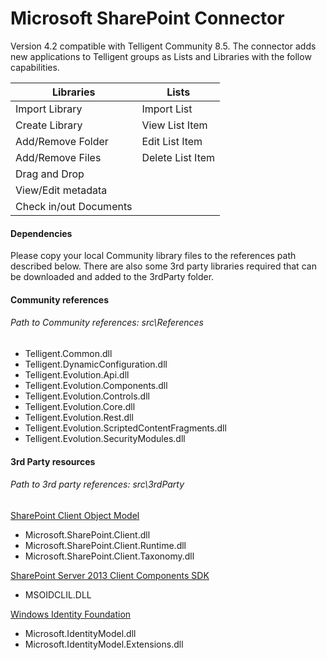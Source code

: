 # Microsoft SharePoint Connector

Version 4.2 compatible with Telligent Community 8.5. The connector adds new applications to Telligent groups as Lists and Libraries with the follow capabilities.

| Libraries | Lists |
|---|---|
| Import Library | Import List |
| Create Library | View List Item |
| Add/Remove Folder | Edit List Item |
| Add/Remove Files | Delete List Item |
| Drag and Drop |  |
| View/Edit metadata |  |
| Check in/out Documents |  |

#### Dependencies

Please copy your local Community library files to the references path described below. There are also some 3rd party libraries required that can be downloaded and added to the 3rdParty folder.

#### Community references
###### Path to Community references: src\References

+ Telligent.Common.dll
+ Telligent.DynamicConfiguration.dll
+ Telligent.Evolution.Api.dll
+ Telligent.Evolution.Components.dll
+ Telligent.Evolution.Controls.dll
+ Telligent.Evolution.Core.dll
+ Telligent.Evolution.Rest.dll
+ Telligent.Evolution.ScriptedContentFragments.dll
+ Telligent.Evolution.SecurityModules.dll

#### 3rd Party resources
###### Path to 3rd party references: src\3rdParty

[SharePoint Client Object Model](http://www.microsoft.com/en-us/download/details.aspx?id=21786)
+ Microsoft.SharePoint.Client.dll
+ Microsoft.SharePoint.Client.Runtime.dll
+ Microsoft.SharePoint.Client.Taxonomy.dll

[SharePoint Server 2013 Client Components SDK](http://www.microsoft.com/en-us/download/details.aspx?id=35585)
+ MSOIDCLIL.DLL

[Windows Identity Foundation](http://www.microsoft.com/en-us/download/details.aspx?id=17331)
+ Microsoft.IdentityModel.dll
+ Microsoft.IdentityModel.Extensions.dll
